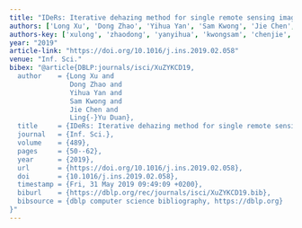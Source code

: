 ```yaml
---
title: "IDeRs: Iterative dehazing method for single remote sensing image"
authors: ['Long Xu', 'Dong Zhao', 'Yihua Yan', 'Sam Kwong', 'Jie Chen', 'Ling-Yu Duan']
authors-key: ['xulong', 'zhaodong', 'yanyihua', 'kwongsam', 'chenjie', 'duanlingyu']
year: "2019"
article-link: "https://doi.org/10.1016/j.ins.2019.02.058"
venue: "Inf. Sci."
bibex: "@article{DBLP:journals/isci/XuZYKCD19,
  author    = {Long Xu and
               Dong Zhao and
               Yihua Yan and
               Sam Kwong and
               Jie Chen and
               Ling{-}Yu Duan},
  title     = {IDeRs: Iterative dehazing method for single remote sensing image},
  journal   = {Inf. Sci.},
  volume    = {489},
  pages     = {50--62},
  year      = {2019},
  url       = {https://doi.org/10.1016/j.ins.2019.02.058},
  doi       = {10.1016/j.ins.2019.02.058},
  timestamp = {Fri, 31 May 2019 09:49:09 +0200},
  biburl    = {https://dblp.org/rec/journals/isci/XuZYKCD19.bib},
  bibsource = {dblp computer science bibliography, https://dblp.org}
}"
---
```

